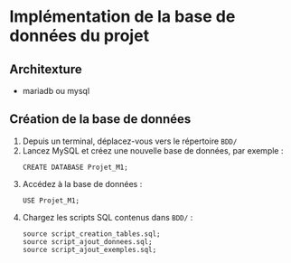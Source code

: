 # Implémentation de la base de données du projet
## Architexture
- mariadb ou mysql
## Création de la base de données
1. Depuis un terminal, déplacez-vous vers le répertoire `BDD/`
2. Lancez MySQL et créez une nouvelle base de données, par exemple :
    ```mysql
    CREATE DATABASE Projet_M1;
    ```
3. Accédez à la base de données :
    ```mysql
    USE Projet_M1;
    ```
4. Chargez les scripts SQL contenus dans `BDD/` :    
    ```mysql
    source script_creation_tables.sql;
    source script_ajout_donnees.sql;
    source script_ajout_exemples.sql;
    ```